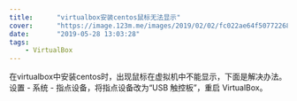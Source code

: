 ```yaml
---
title:      "virtualbox安装centos鼠标无法显示"
cover:      "https://image.123m.me/images/2019/02/02/fc022ae64f50772268b106d9e67797a7.md.png"
date:       "2019-05-28 13:03:28"
tags:
    - VirtualBox
---
```


在virtualbox中安装centos时，出现鼠标在虚拟机中不能显示，下面是解决办法。  
设置 - 系统 - 指点设备，将指点设备改为“USB 触控板”，重启 VirtualBox。